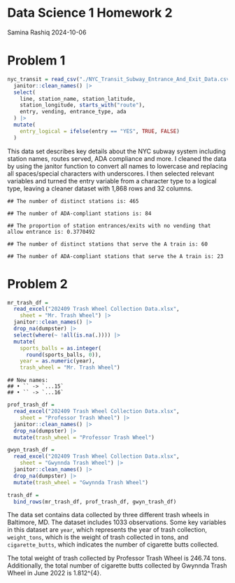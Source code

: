 Data Science 1 Homework 2
================
Samina Rashiq
2024-10-06

# Problem 1

``` r
nyc_transit = read_csv("./NYC_Transit_Subway_Entrance_And_Exit_Data.csv", show_col_types = FALSE) |>
  janitor::clean_names() |>
  select(
    line, station_name, station_latitude, 
    station_longitude, starts_with("route"), 
    entry, vending, entrance_type, ada
  ) |>
  mutate(
    entry_logical = ifelse(entry == "YES", TRUE, FALSE)
  )
```

This data set describes key details about the NYC subway system
including station names, routes served, ADA compliance and more. I
cleaned the data by using the janitor function to convert all names to
lowercase and replacing all spaces/special characters with underscores.
I then selected relevant variables and turned the entry variable from a
character type to a logical type, leaving a cleaner dataset with 1,868
rows and 32 columns.

    ## The number of distinct stations is: 465

    ## The number of ADA-compliant stations is: 84

    ## The proportion of station entrances/exits with no vending that allow entrance is: 0.3770492

    ## The number of distinct stations that serve the A train is: 60

    ## The number of ADA-compliant stations that serve the A train is: 23

# Problem 2

``` r
mr_trash_df = 
  read_excel("202409 Trash Wheel Collection Data.xlsx", 
    sheet = "Mr. Trash Wheel") |>
  janitor::clean_names() |>
  drop_na(dumpster) |>
  select(where(~ !all(is.na(.)))) |>
  mutate(
    sports_balls = as.integer(
      round(sports_balls, 0)),
    year = as.numeric(year),
    trash_wheel = "Mr. Trash Wheel")
```

    ## New names:
    ## • `` -> `...15`
    ## • `` -> `...16`

``` r
prof_trash_df = 
  read_excel("202409 Trash Wheel Collection Data.xlsx", 
    sheet = "Professor Trash Wheel") |>
  janitor::clean_names() |>
  drop_na(dumpster) |>
  mutate(trash_wheel = "Professor Trash Wheel")
```

``` r
gwyn_trash_df = 
  read_excel("202409 Trash Wheel Collection Data.xlsx", 
    sheet = "Gwynnda Trash Wheel") |>
  janitor::clean_names() |>
  drop_na(dumpster) |>
  mutate(trash_wheel = "Gwynnda Trash Wheel")
```

``` r
trash_df =
  bind_rows(mr_trash_df, prof_trash_df, gwyn_trash_df)
```

The data set contains data collected by three different trash wheels in
Baltimore, MD. The dataset includes 1033 observations. Some key
variables in this dataset are `year`, which represents the year of trash
collection, `weight_tons`, which is the weight of trash collected in
tons, and `cigarette_butts`, which indicates the number of cigarette
butts collected.

The total weight of trash collected by Professor Trash Wheel is 246.74
tons. Additionally, the total number of cigarette butts collected by
Gwynnda Trash Wheel in June 2022 is 1.812^{4}.
